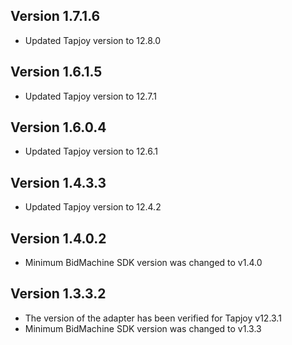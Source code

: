## Version 1.7.1.6
* Updated Tapjoy version to 12.8.0

## Version 1.6.1.5
* Updated Tapjoy version to 12.7.1

## Version 1.6.0.4
* Updated Tapjoy version to 12.6.1

## Version 1.4.3.3
* Updated Tapjoy version to 12.4.2

## Version 1.4.0.2
* Minimum BidMachine SDK version was changed to v1.4.0

## Version 1.3.3.2
* The version of the adapter has been verified for Tapjoy v12.3.1
* Minimum BidMachine SDK version was changed to v1.3.3